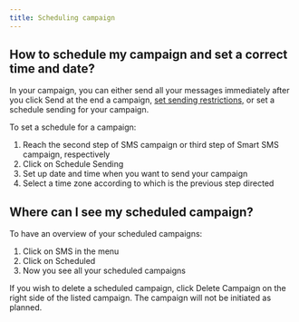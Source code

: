 ```yaml
---
title: Scheduling campaign
---
```


## How to schedule my campaign and set a correct time and date?
In your campaign, you can either send all your messages immediately after you click Send at the end a campaign, [set sending restrictions,](sending-restrictions.md#what-are-sending-restrictions) or set a schedule sending for your campaign.

To set a schedule for a campaign:
1.	Reach the second step of SMS campaign or third step of Smart SMS campaign, respectively
2.	Click on Schedule Sending
3.	Set up date and time when you want to send your campaign
4.	Select a time zone according to which is the previous step directed

## Where can I see my scheduled campaign? 
To have an overview of your scheduled campaigns:
1.	Click on SMS in the menu
2.	Click on Scheduled
3.	Now you see all your scheduled campaigns

If you wish to delete a scheduled campaign, click Delete Campaign on the right side of the listed campaign. The campaign will not be initiated as planned.
